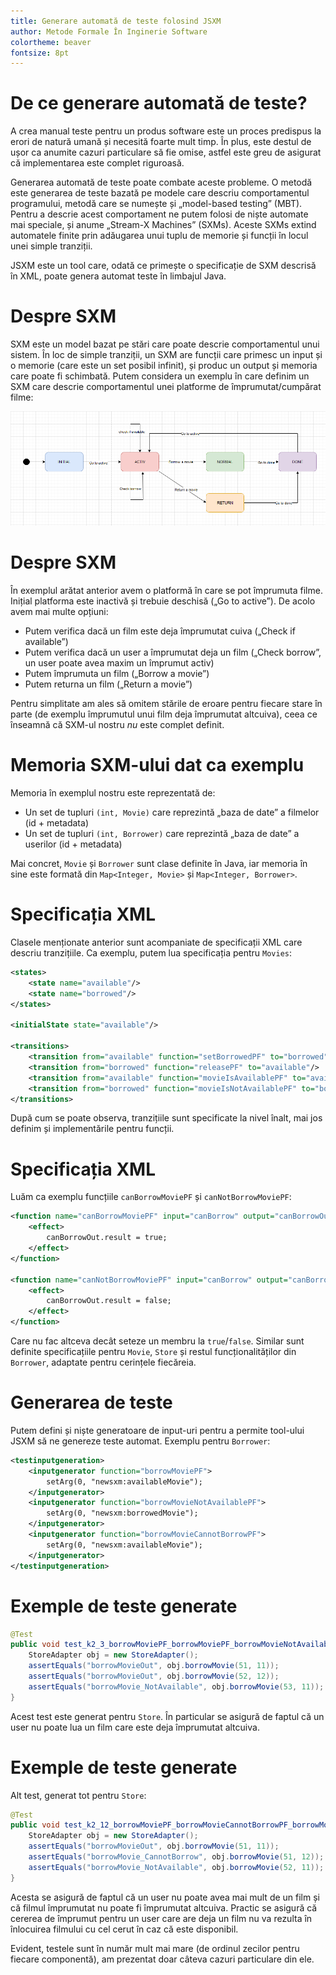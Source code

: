```yaml
---
title: Generare automată de teste folosind JSXM
author: Metode Formale În Inginerie Software
colortheme: beaver
fontsize: 8pt
---
```


# De ce generare automată de teste?

A crea manual teste pentru un produs software este un proces predispus la erori de natură umană și necesită foarte mult timp. În plus, este destul de ușor ca anumite cazuri particulare să fie omise, astfel este greu de asigurat că implementarea este complet riguroasă.

Generarea automată de teste poate combate aceste probleme. O metodă este generarea de teste bazată pe modele care descriu comportamentul programului, metodă care se numește și „model-based testing” (MBT). Pentru a descrie acest comportament ne putem folosi de niște automate mai speciale, și anume „Stream-X Machines” (SXMs). Aceste SXMs extind automatele finite prin adăugarea unui tuplu de memorie și funcții în locul unei simple tranziții.

JSXM este un tool care, odată ce primește o specificație de SXM descrisă în XML, poate genera automat teste în limbajul Java.

# Despre SXM

SXM este un model bazat pe stări care poate descrie comportamentul unui sistem. În loc de simple tranziții, un SXM are funcții care primesc un input și o memorie (care este un set posibil infinit), și produc un output și memoria care poate fi schimbată. Putem considera un exemplu în care definim un SXM care descrie comportamentul unei platforme de împrumutat/cumpărat filme:

![Un exemplu simplu care poate fi descris cu un SXM](./MovieStoreDiagram.png)

# Despre SXM

În exemplul arătat anterior avem o platformă în care se pot împrumuta filme. Inițial platforma este inactivă și trebuie deschisă („Go to active”). De acolo avem mai multe opțiuni:

- Putem verifica dacă un film este deja împrumutat cuiva („Check if available”)
- Putem verifica dacă un user a împrumutat deja un film („Check borrow”, un user poate avea maxim un împrumut activ)
- Putem împrumuta un film („Borrow a movie”)
- Putem returna un film („Return a movie”)

Pentru simplitate am ales să omitem stările de eroare pentru fiecare stare în parte (de exemplu împrumutul unui film deja împrumutat altcuiva), ceea ce înseamnă că SXM-ul nostru _nu_ este complet definit.

# Memoria SXM-ului dat ca exemplu

Memoria în exemplul nostru este reprezentată de:

- Un set de tupluri `(int, Movie)` care reprezintă „baza de date” a filmelor (id + metadata)
- Un set de tupluri `(int, Borrower)` care reprezintă „baza de date” a userilor (id + metadata)

Mai concret, `Movie` și `Borrower` sunt clase definite în Java, iar memoria în sine este formată din `Map<Integer, Movie>` și `Map<Integer, Borrower>`.

# Specificația XML

Clasele menționate anterior sunt acompaniate de specificații XML care descriu tranzițiile. Ca exemplu, putem lua specificația pentru `Movies`:
```xml
<states>
	<state name="available"/>
	<state name="borrowed"/>
</states>

<initialState state="available"/>

<transitions>
	<transition from="available" function="setBorrowedPF" to="borrowed"/>
	<transition from="borrowed" function="releasePF" to="available"/>
	<transition from="available" function="movieIsAvailablePF" to="available"/>
	<transition from="borrowed" function="movieIsNotAvailablePF" to="borrowed"/>
</transitions>
```

După cum se poate observa, tranzițiile sunt specificate la nivel înalt, mai jos definim și implementările pentru funcții.

# Specificația XML

Luăm ca exemplu funcțiile `canBorrowMoviePF` și `canNotBorrowMoviePF`:

```xml
<function name="canBorrowMoviePF" input="canBorrow" output="canBorrowOut" xsi:type="OutputFunction">
	<effect>
		canBorrowOut.result = true;
	</effect>
</function>
		
<function name="canNotBorrowMoviePF" input="canBorrow" output="canBorrowOut" xsi:type="OutputFunction">
	<effect>
		canBorrowOut.result = false;
	</effect>
</function>
```

Care nu fac altceva decât seteze un membru la `true`/`false`. Similar sunt definite specificațiile pentru `Movie`, `Store` și restul funcționalităților din `Borrower`, adaptate pentru cerințele fiecăreia.

# Generarea de teste

Putem defini și niște generatoare de input-uri pentru a permite tool-ului JSXM să ne genereze teste automat. Exemplu pentru `Borrower`:

```xml
<testinputgeneration>
	<inputgenerator function="borrowMoviePF"> 
		setArg(0, "newsxm:availableMovie");
	</inputgenerator>
	<inputgenerator function="borrowMovieNotAvailablePF"> 
		setArg(0, "newsxm:borrowedMovie"); 
	</inputgenerator>
	<inputgenerator function="borrowMovieCannotBorrowPF"> 
		setArg(0, "newsxm:availableMovie"); 
	</inputgenerator>
</testinputgeneration>
```

# Exemple de teste generate

```java
@Test
public void test_k2_3_borrowMoviePF_borrowMoviePF_borrowMovieNotAvailablePF() {
    StoreAdapter obj = new StoreAdapter();
    assertEquals("borrowMovieOut", obj.borrowMovie(51, 11));
    assertEquals("borrowMovieOut", obj.borrowMovie(52, 12));
    assertEquals("borrowMovie_NotAvailable", obj.borrowMovie(53, 11));
}
```

Acest test este generat pentru `Store`. În particular se asigură de faptul că un user nu poate lua un film care este deja împrumutat altcuiva.

# Exemple de teste generate

Alt test, generat tot pentru `Store`:

```java
@Test
public void test_k2_12_borrowMoviePF_borrowMovieCannotBorrowPF_borrowMovieNotAvailablePF() {
    StoreAdapter obj = new StoreAdapter();
    assertEquals("borrowMovieOut", obj.borrowMovie(51, 11));
    assertEquals("borrowMovie_CannotBorrow", obj.borrowMovie(51, 12));
    assertEquals("borrowMovie_NotAvailable", obj.borrowMovie(52, 11));
}
```

Acesta se asigură de faptul că un user nu poate avea mai mult de un film și că filmul împrumutat nu poate fi împrumutat altcuiva. Practic se asigură că cererea de împrumut pentru un user care are deja un film nu va rezulta în înlocuirea filmului cu cel cerut în caz că este disponibil.

Evident, testele sunt în număr mult mai mare (de ordinul zecilor pentru fiecare componentă), am prezentat doar câteva cazuri particulare din ele.
